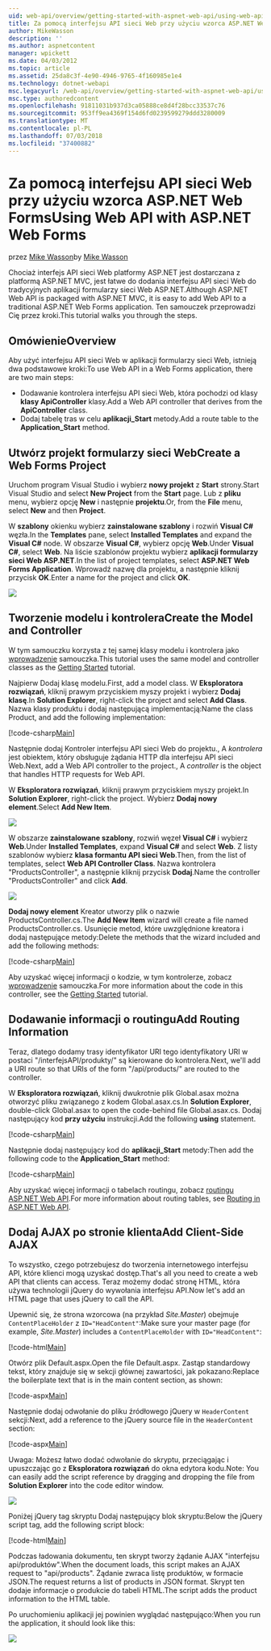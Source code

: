 ```yaml
---
uid: web-api/overview/getting-started-with-aspnet-web-api/using-web-api-with-aspnet-web-forms
title: Za pomocą interfejsu API sieci Web przy użyciu wzorca ASP.NET Web Forms | Dokumentacja firmy Microsoft
author: MikeWasson
description: ''
ms.author: aspnetcontent
manager: wpickett
ms.date: 04/03/2012
ms.topic: article
ms.assetid: 25da8c3f-4e90-4946-9765-4f160985e1e4
ms.technology: dotnet-webapi
msc.legacyurl: /web-api/overview/getting-started-with-aspnet-web-api/using-web-api-with-aspnet-web-forms
msc.type: authoredcontent
ms.openlocfilehash: 91811031b937d3ca05888ce8d4f28bcc33537c76
ms.sourcegitcommit: 953ff9ea4369f154d6fd0239599279ddd3280009
ms.translationtype: MT
ms.contentlocale: pl-PL
ms.lasthandoff: 07/03/2018
ms.locfileid: "37400882"
---
```

<a name="using-web-api-with-aspnet-web-forms"></a><span data-ttu-id="536cd-102">Za pomocą interfejsu API sieci Web przy użyciu wzorca ASP.NET Web Forms</span><span class="sxs-lookup"><span data-stu-id="536cd-102">Using Web API with ASP.NET Web Forms</span></span>
====================
<span data-ttu-id="536cd-103">przez [Mike Wasson](https://github.com/MikeWasson)</span><span class="sxs-lookup"><span data-stu-id="536cd-103">by [Mike Wasson](https://github.com/MikeWasson)</span></span>

<span data-ttu-id="536cd-104">Chociaż interfejs API sieci Web platformy ASP.NET jest dostarczana z platformą ASP.NET MVC, jest łatwe do dodania interfejsu API sieci Web do tradycyjnych aplikacji formularzy sieci Web ASP.NET.</span><span class="sxs-lookup"><span data-stu-id="536cd-104">Although ASP.NET Web API is packaged with ASP.NET MVC, it is easy to add Web API to a traditional ASP.NET Web Forms application.</span></span> <span data-ttu-id="536cd-105">Ten samouczek przeprowadzi Cię przez kroki.</span><span class="sxs-lookup"><span data-stu-id="536cd-105">This tutorial walks you through the steps.</span></span>

## <a name="overview"></a><span data-ttu-id="536cd-106">Omówienie</span><span class="sxs-lookup"><span data-stu-id="536cd-106">Overview</span></span>

<span data-ttu-id="536cd-107">Aby użyć interfejsu API sieci Web w aplikacji formularzy sieci Web, istnieją dwa podstawowe kroki:</span><span class="sxs-lookup"><span data-stu-id="536cd-107">To use Web API in a Web Forms application, there are two main steps:</span></span>

- <span data-ttu-id="536cd-108">Dodawanie kontrolera interfejsu API sieci Web, która pochodzi od klasy **klasy ApiController** klasy.</span><span class="sxs-lookup"><span data-stu-id="536cd-108">Add a Web API controller that derives from the **ApiController** class.</span></span>
- <span data-ttu-id="536cd-109">Dodaj tabelę tras w celu **aplikacji\_Start** metody.</span><span class="sxs-lookup"><span data-stu-id="536cd-109">Add a route table to the **Application\_Start** method.</span></span>

## <a name="create-a-web-forms-project"></a><span data-ttu-id="536cd-110">Utwórz projekt formularzy sieci Web</span><span class="sxs-lookup"><span data-stu-id="536cd-110">Create a Web Forms Project</span></span>

<span data-ttu-id="536cd-111">Uruchom program Visual Studio i wybierz **nowy projekt** z **Start** strony.</span><span class="sxs-lookup"><span data-stu-id="536cd-111">Start Visual Studio and select **New Project** from the **Start** page.</span></span> <span data-ttu-id="536cd-112">Lub z **pliku** menu, wybierz opcję **New** i następnie **projektu**.</span><span class="sxs-lookup"><span data-stu-id="536cd-112">Or, from the **File** menu, select **New** and then **Project**.</span></span>

<span data-ttu-id="536cd-113">W **szablony** okienku wybierz **zainstalowane szablony** i rozwiń **Visual C#** węzła.</span><span class="sxs-lookup"><span data-stu-id="536cd-113">In the **Templates** pane, select **Installed Templates** and expand the **Visual C#** node.</span></span> <span data-ttu-id="536cd-114">W obszarze **Visual C#**, wybierz opcję **Web**.</span><span class="sxs-lookup"><span data-stu-id="536cd-114">Under **Visual C#**, select **Web**.</span></span> <span data-ttu-id="536cd-115">Na liście szablonów projektu wybierz **aplikacji formularzy sieci Web ASP.NET**.</span><span class="sxs-lookup"><span data-stu-id="536cd-115">In the list of project templates, select **ASP.NET Web Forms Application**.</span></span> <span data-ttu-id="536cd-116">Wprowadź nazwę dla projektu, a następnie kliknij przycisk **OK**.</span><span class="sxs-lookup"><span data-stu-id="536cd-116">Enter a name for the project and click **OK**.</span></span>

![](using-web-api-with-aspnet-web-forms/_static/image1.png)

## <a name="create-the-model-and-controller"></a><span data-ttu-id="536cd-117">Tworzenie modelu i kontrolera</span><span class="sxs-lookup"><span data-stu-id="536cd-117">Create the Model and Controller</span></span>

<span data-ttu-id="536cd-118">W tym samouczku korzysta z tej samej klasy modelu i kontrolera jako [wprowadzenie](tutorial-your-first-web-api.md) samouczka.</span><span class="sxs-lookup"><span data-stu-id="536cd-118">This tutorial uses the same model and controller classes as the [Getting Started](tutorial-your-first-web-api.md) tutorial.</span></span>

<span data-ttu-id="536cd-119">Najpierw Dodaj klasę modelu.</span><span class="sxs-lookup"><span data-stu-id="536cd-119">First, add a model class.</span></span> <span data-ttu-id="536cd-120">W **Eksploratora rozwiązań**, kliknij prawym przyciskiem myszy projekt i wybierz **Dodaj klasę**.</span><span class="sxs-lookup"><span data-stu-id="536cd-120">In **Solution Explorer**, right-click the project and select **Add Class**.</span></span> <span data-ttu-id="536cd-121">Nazwa klasy produktu i dodaj następującą implementacją:</span><span class="sxs-lookup"><span data-stu-id="536cd-121">Name the class Product, and add the following implementation:</span></span>

[!code-csharp[Main](using-web-api-with-aspnet-web-forms/samples/sample1.cs)]

<span data-ttu-id="536cd-122">Następnie dodaj Kontroler interfejsu API sieci Web do projektu., A *kontrolera* jest obiektem, który obsługuje żądania HTTP dla interfejsu API sieci Web.</span><span class="sxs-lookup"><span data-stu-id="536cd-122">Next, add a Web API controller to the project., A *controller* is the object that handles HTTP requests for Web API.</span></span>

<span data-ttu-id="536cd-123">W **Eksploratora rozwiązań**, kliknij prawym przyciskiem myszy projekt.</span><span class="sxs-lookup"><span data-stu-id="536cd-123">In **Solution Explorer**, right-click the project.</span></span> <span data-ttu-id="536cd-124">Wybierz **Dodaj nowy element**.</span><span class="sxs-lookup"><span data-stu-id="536cd-124">Select **Add New Item**.</span></span>

![](using-web-api-with-aspnet-web-forms/_static/image2.png)

<span data-ttu-id="536cd-125">W obszarze **zainstalowane szablony**, rozwiń węzeł **Visual C#** i wybierz **Web**.</span><span class="sxs-lookup"><span data-stu-id="536cd-125">Under **Installed Templates**, expand **Visual C#** and select **Web**.</span></span> <span data-ttu-id="536cd-126">Z listy szablonów wybierz **klasa formantu API sieci Web**.</span><span class="sxs-lookup"><span data-stu-id="536cd-126">Then, from the list of templates, select **Web API Controller Class**.</span></span> <span data-ttu-id="536cd-127">Nazwa kontrolera "ProductsController", a następnie kliknij przycisk **Dodaj**.</span><span class="sxs-lookup"><span data-stu-id="536cd-127">Name the controller "ProductsController" and click **Add**.</span></span>

![](using-web-api-with-aspnet-web-forms/_static/image3.png)

<span data-ttu-id="536cd-128">**Dodaj nowy element** Kreator utworzy plik o nazwie ProductsController.cs.</span><span class="sxs-lookup"><span data-stu-id="536cd-128">The **Add New Item** wizard will create a file named ProductsController.cs.</span></span> <span data-ttu-id="536cd-129">Usunięcie metod, które uwzględnione kreatora i dodaj następujące metody:</span><span class="sxs-lookup"><span data-stu-id="536cd-129">Delete the methods that the wizard included and add the following methods:</span></span>

[!code-csharp[Main](using-web-api-with-aspnet-web-forms/samples/sample2.cs)]

<span data-ttu-id="536cd-130">Aby uzyskać więcej informacji o kodzie, w tym kontrolerze, zobacz [wprowadzenie](tutorial-your-first-web-api.md) samouczka.</span><span class="sxs-lookup"><span data-stu-id="536cd-130">For more information about the code in this controller, see the [Getting Started](tutorial-your-first-web-api.md) tutorial.</span></span>

## <a name="add-routing-information"></a><span data-ttu-id="536cd-131">Dodawanie informacji o routingu</span><span class="sxs-lookup"><span data-stu-id="536cd-131">Add Routing Information</span></span>

<span data-ttu-id="536cd-132">Teraz, dlatego dodamy trasy identyfikator URI tego identyfikatory URI w postaci &quot;/interfejsAPI/produkty/&quot; są kierowane do kontrolera.</span><span class="sxs-lookup"><span data-stu-id="536cd-132">Next, we'll add a URI route so that URIs of the form &quot;/api/products/&quot; are routed to the controller.</span></span>

<span data-ttu-id="536cd-133">W **Eksploratora rozwiązań**, kliknij dwukrotnie plik Global.asax można otworzyć pliku związanego z kodem Global.asax.cs.</span><span class="sxs-lookup"><span data-stu-id="536cd-133">In **Solution Explorer**, double-click Global.asax to open the code-behind file Global.asax.cs.</span></span> <span data-ttu-id="536cd-134">Dodaj następujący kod **przy użyciu** instrukcji.</span><span class="sxs-lookup"><span data-stu-id="536cd-134">Add the following **using** statement.</span></span>

[!code-csharp[Main](using-web-api-with-aspnet-web-forms/samples/sample3.cs)]

<span data-ttu-id="536cd-135">Następnie dodaj następujący kod do **aplikacji\_Start** metody:</span><span class="sxs-lookup"><span data-stu-id="536cd-135">Then add the following code to the **Application\_Start** method:</span></span>

[!code-csharp[Main](using-web-api-with-aspnet-web-forms/samples/sample4.cs)]

<span data-ttu-id="536cd-136">Aby uzyskać więcej informacji o tabelach routingu, zobacz [routingu ASP.NET Web API](../web-api-routing-and-actions/routing-in-aspnet-web-api.md).</span><span class="sxs-lookup"><span data-stu-id="536cd-136">For more information about routing tables, see [Routing in ASP.NET Web API](../web-api-routing-and-actions/routing-in-aspnet-web-api.md).</span></span>

## <a name="add-client-side-ajax"></a><span data-ttu-id="536cd-137">Dodaj AJAX po stronie klienta</span><span class="sxs-lookup"><span data-stu-id="536cd-137">Add Client-Side AJAX</span></span>

<span data-ttu-id="536cd-138">To wszystko, czego potrzebujesz do tworzenia internetowego interfejsu API, które klienci mogą uzyskać dostęp.</span><span class="sxs-lookup"><span data-stu-id="536cd-138">That's all you need to create a web API that clients can access.</span></span> <span data-ttu-id="536cd-139">Teraz możemy dodać stronę HTML, która używa technologii jQuery do wywołania interfejsu API.</span><span class="sxs-lookup"><span data-stu-id="536cd-139">Now let's add an HTML page that uses jQuery to call the API.</span></span>

<span data-ttu-id="536cd-140">Upewnić się, że strona wzorcowa (na przykład *Site.Master*) obejmuje `ContentPlaceHolder` z `ID="HeadContent"`:</span><span class="sxs-lookup"><span data-stu-id="536cd-140">Make sure your master page (for example, *Site.Master*) includes a `ContentPlaceHolder` with `ID="HeadContent"`:</span></span>

[!code-html[Main](using-web-api-with-aspnet-web-forms/samples/sample8.html)]

<span data-ttu-id="536cd-141">Otwórz plik Default.aspx.</span><span class="sxs-lookup"><span data-stu-id="536cd-141">Open the file Default.aspx.</span></span> <span data-ttu-id="536cd-142">Zastąp standardowy tekst, który znajduje się w sekcji głównej zawartości, jak pokazano:</span><span class="sxs-lookup"><span data-stu-id="536cd-142">Replace the boilerplate text that is in the main content section, as shown:</span></span>

[!code-aspx[Main](using-web-api-with-aspnet-web-forms/samples/sample5.aspx)]

<span data-ttu-id="536cd-143">Następnie dodaj odwołanie do pliku źródłowego jQuery w `HeaderContent` sekcji:</span><span class="sxs-lookup"><span data-stu-id="536cd-143">Next, add a reference to the jQuery source file in the `HeaderContent` section:</span></span>

[!code-aspx[Main](using-web-api-with-aspnet-web-forms/samples/sample6.aspx?highlight=2)]

<span data-ttu-id="536cd-144">Uwaga: Możesz łatwo dodać odwołanie do skryptu, przeciągając i upuszczając go z **Eksploratora rozwiązań** do okna edytora kodu.</span><span class="sxs-lookup"><span data-stu-id="536cd-144">Note: You can easily add the script reference by dragging and dropping the file from **Solution Explorer** into the code editor window.</span></span>

![](using-web-api-with-aspnet-web-forms/_static/image4.png)

<span data-ttu-id="536cd-145">Poniżej jQuery tag skryptu Dodaj następujący blok skryptu:</span><span class="sxs-lookup"><span data-stu-id="536cd-145">Below the jQuery script tag, add the following script block:</span></span>

[!code-html[Main](using-web-api-with-aspnet-web-forms/samples/sample7.html)]

<span data-ttu-id="536cd-146">Podczas ładowania dokumentu, ten skrypt tworzy żądanie AJAX &quot;interfejsu api/produktów&quot;.</span><span class="sxs-lookup"><span data-stu-id="536cd-146">When the document loads, this script makes an AJAX request to &quot;api/products&quot;.</span></span> <span data-ttu-id="536cd-147">Żądanie zwraca listę produktów, w formacie JSON.</span><span class="sxs-lookup"><span data-stu-id="536cd-147">The request returns a list of products in JSON format.</span></span> <span data-ttu-id="536cd-148">Skrypt ten dodaje informacje o produkcie do tabeli HTML.</span><span class="sxs-lookup"><span data-stu-id="536cd-148">The script adds the product information to the HTML table.</span></span>

<span data-ttu-id="536cd-149">Po uruchomieniu aplikacji jej powinien wyglądać następująco:</span><span class="sxs-lookup"><span data-stu-id="536cd-149">When you run the application, it should look like this:</span></span>

![](using-web-api-with-aspnet-web-forms/_static/image5.png)
